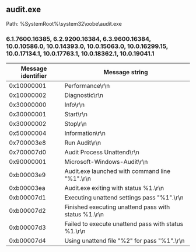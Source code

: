 ## audit.exe

Path: %SystemRoot%\system32\oobe\audit.exe

### 6.1.7600.16385, 6.2.9200.16384, 6.3.9600.16384, 10.0.10586.0, 10.0.14393.0, 10.0.15063.0, 10.0.16299.15, 10.0.17134.1, 10.0.17763.1, 10.0.18362.1, 10.0.19041.1

Message identifier | Message string
--- | ---
0x10000001 | Performance\r\n
0x10000002 | Diagnostic\r\n
0x30000000 | Info\r\n
0x30000001 | Start\r\n
0x30000002 | Stop\r\n
0x50000004 | Information\r\n
0x700003e8 | Run Audit\r\n
0x700007d0 | Audit Process Unattend\r\n
0x90000001 | Microsoft-Windows-Audit\r\n
0xb00003e9 | Audit.exe launched with command line "%1".\r\n
0xb00003ea | Audit.exe exiting with status %1.\r\n
0xb00007d1 | Executing unattend settings pass "%1".\r\n
0xb00007d2 | Finished executing unattend pass with status %1.\r\n
0xb00007d3 | Failed to execute unattend pass with status %1.\r\n
0xb00007d4 | Using unattend file "%2" for pass "%1".\r\n
